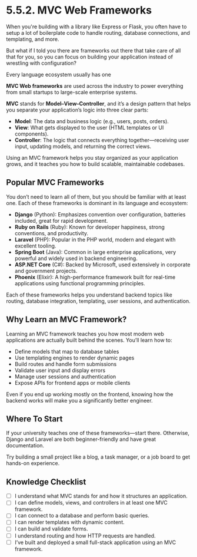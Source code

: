 # 5.5.2. MVC Web Frameworks

When you're building with a library like Express or Flask, you often have to setup a lot of boilerplate code to handle routing, database connections, and templating, and more.

But what if I told you there are frameworks out there that take care of all that for you, so you can focus on building your application instead of wrestling with configuration?

Every language ecosystem usually has one

**MVC Web frameworks** are used across the industry to power everything from small startups to large-scale enterprise systems.

**MVC** stands for **Model–View–Controller**, and it’s a design pattern that helps you separate your application’s logic into three clear parts:

- **Model**: The data and business logic (e.g., users, posts, orders).
- **View**: What gets displayed to the user (HTML templates or UI components).
- **Controller**: The logic that connects everything together—receiving user input, updating models, and returning the correct views.

Using an MVC framework helps you stay organized as your application grows, and it teaches you how to build scalable, maintainable codebases.

## Popular MVC Frameworks

You don’t need to learn all of them, but you should be familiar with at least one. Each of these frameworks is dominant in its language and ecosystem:

- **Django** (Python): Emphasizes convention over configuration, batteries included, great for rapid development.
- **Ruby on Rails** (Ruby): Known for developer happiness, strong conventions, and productivity.
- **Laravel** (PHP): Popular in the PHP world, modern and elegant with excellent tooling.
- **Spring Boot** (Java): Common in large enterprise applications, very powerful and widely used in backend engineering.
- **ASP.NET Core** (C#): Backed by Microsoft, used extensively in corporate and government projects.
- **Phoenix** (Elixir): A high-performance framework built for real-time applications using functional programming principles.

Each of these frameworks helps you understand backend topics like routing, database integration, templating, user sessions, and authentication.

## Why Learn an MVC Framework?

Learning an MVC framework teaches you how most modern web applications are actually built behind the scenes. You’ll learn how to:

- Define models that map to database tables
- Use templating engines to render dynamic pages
- Build routes and handle form submissions
- Validate user input and display errors
- Manage user sessions and authentication
- Expose APIs for frontend apps or mobile clients

Even if you end up working mostly on the frontend, knowing how the backend works will make you a significantly better engineer.

## Where To Start

If your university teaches one of these frameworks—start there. Otherwise, Django and Laravel are both beginner-friendly and have great documentation.

Try building a small project like a blog, a task manager, or a job board to get hands-on experience.

## Knowledge Checklist

- [ ] I understand what MVC stands for and how it structures an application.
- [ ] I can define models, views, and controllers in at least one MVC framework.
- [ ] I can connect to a database and perform basic queries.
- [ ] I can render templates with dynamic content.
- [ ] I can build and validate forms.
- [ ] I understand routing and how HTTP requests are handled.
- [ ] I’ve built and deployed a small full-stack application using an MVC framework.

